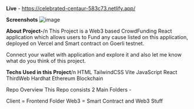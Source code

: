 ****Live**** - https://celebrated-centaur-583c73.netlify.app/

****Screenshots****
![image](https://github.com/roshan07273/Full-Stack-Crowd-Funding-Web3-D.Application/assets/77711686/c06acb9f-27f6-46c9-bb36-22feac45b770)

****About Project-****/n
This Project is a Web3 based CrowdFunding React application which allows users to Fund any cause listed on this application, deployed on Vercel and Smart contract on Goerli testnet.

Connect your wallet with application and explore it and also let me know what do you think of this project.

****Techs Used in this Project****/n
HTML
TailwindCSS
Vite 
JavaScript
React
ThirdWeb
Hardhat
Ethereum Blockchain

Repo Overview
This Repo consists 2 Main Folders -

Client = Frontend Folder
Web3 = Smart Contract and Web3 Stuff
